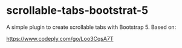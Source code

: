 # scrollable-tabs-bootstrat-5
A simple plugin to create scrollable tabs with Bootstrap 5. Based on:

https://www.codeply.com/go/Loo3CqsA7T
